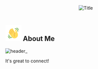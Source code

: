 
<div align="center">
  <img src="https://readme-typing-svg.herokuapp.com?font=Architects+Daughter&color=%2338C2FF&size=50&center=true&vCenter=true&height=60&width=600&lines=Hey!+I'm+Lakshay+Kamboj;Welcome+to+my+profile!" alt="Title"></img>
</div>

<br>

## <img src="https://raw.githubusercontent.com/ashu-guo/ashu-guo/main/assets/wave.gif" width="50px" height="50px"></img> About Me

![header_](https://user-images.githubusercontent.com/80106274/155994781-7c22a80e-99b6-4e2e-a288-a706e1818289.png)

It's great to connect! 
<!--I'm a web developer with expertise in MERN, Next.js, and AWS, passionate about crafting intuitive and engaging web applications. With hands-on experience in Tailwind CSS, TypeScript, Prisma, and Shadcn UI, I constantly seek new challenges to refine my skills. I also have a solid foundation in SQL, Docker, and deployment techniques. I'm eager to contribute to innovative projects and grow as a developer in dynamic environments.
-->

<!--
**Lakshay309/Lakshay309** is a ✨ _special_ ✨ repository because its `README.md` (this file) appears on your GitHub profile.

Here are some ideas to get you started:

- 🔭 I’m currently working on ...
- 🌱 I’m currently learning ...
- 👯 I’m looking to collaborate on ...
- 🤔 I’m looking for help with ...
- 💬 Ask me about ...
- 📫 How to reach me: ...
- 😄 Pronouns: ...
- ⚡ Fun fact: ...
-->
